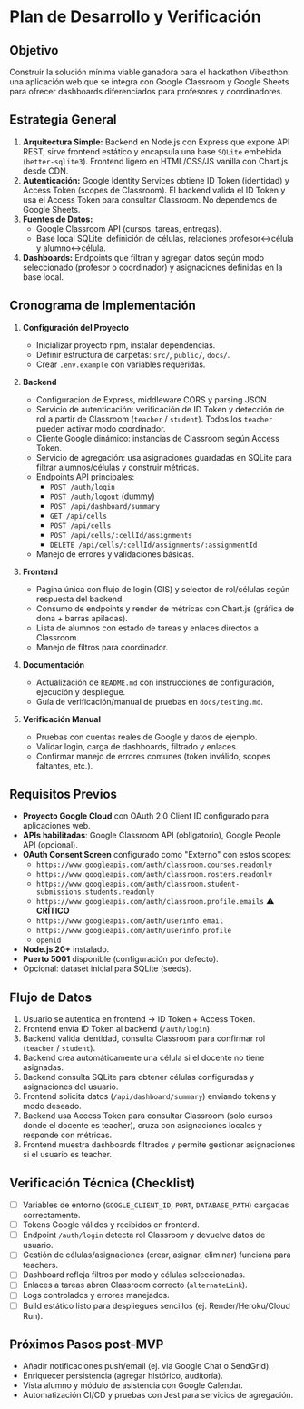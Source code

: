# Plan de Desarrollo y Verificación

## Objetivo

Construir la solución mínima viable ganadora para el hackathon Vibeathon: una aplicación web que se integra con Google Classroom y Google Sheets para ofrecer dashboards diferenciados para profesores y coordinadores.

## Estrategia General

1. **Arquitectura Simple:** Backend en Node.js con Express que expone API REST, sirve frontend estático y encapsula una base `SQLite` embebida (`better-sqlite3`). Frontend ligero en HTML/CSS/JS vanilla con Chart.js desde CDN.
2. **Autenticación:** Google Identity Services obtiene ID Token (identidad) y Access Token (scopes de Classroom). El backend valida el ID Token y usa el Access Token para consultar Classroom. No dependemos de Google Sheets.
3. **Fuentes de Datos:**
   - Google Classroom API (cursos, tareas, entregas).
   - Base local SQLite: definición de células, relaciones profesor↔célula y alumno↔célula.
4. **Dashboards:** Endpoints que filtran y agregan datos según modo seleccionado (profesor o coordinador) y asignaciones definidas en la base local.

## Cronograma de Implementación

1. **Configuración del Proyecto**
   - Inicializar proyecto npm, instalar dependencias.
   - Definir estructura de carpetas: `src/`, `public/`, `docs/`.
   - Crear `.env.example` con variables requeridas.

2. **Backend**
   - Configuración de Express, middleware CORS y parsing JSON.
   - Servicio de autenticación: verificación de ID Token y detección de rol a partir de Classroom (`teacher` / `student`). Todos los `teacher` pueden activar modo coordinador.
   - Cliente Google dinámico: instancias de Classroom según Access Token.
   - Servicio de agregación: usa asignaciones guardadas en SQLite para filtrar alumnos/células y construir métricas.
   - Endpoints API principales:
     - `POST /auth/login`
     - `POST /auth/logout` (dummy)
     - `POST /api/dashboard/summary`
     - `GET /api/cells`
     - `POST /api/cells`
     - `POST /api/cells/:cellId/assignments`
     - `DELETE /api/cells/:cellId/assignments/:assignmentId`
   - Manejo de errores y validaciones básicas.

3. **Frontend**
   - Página única con flujo de login (GIS) y selector de rol/células según respuesta del backend.
   - Consumo de endpoints y render de métricas con Chart.js (gráfica de dona + barras apiladas).
   - Lista de alumnos con estado de tareas y enlaces directos a Classroom.
   - Manejo de filtros para coordinador.

4. **Documentación**
   - Actualización de `README.md` con instrucciones de configuración, ejecución y despliegue.
   - Guía de verificación/manual de pruebas en `docs/testing.md`.

5. **Verificación Manual**
   - Pruebas con cuentas reales de Google y datos de ejemplo.
   - Validar login, carga de dashboards, filtrado y enlaces.
   - Confirmar manejo de errores comunes (token inválido, scopes faltantes, etc.).

## Requisitos Previos

- **Proyecto Google Cloud** con OAuth 2.0 Client ID configurado para aplicaciones web.
- **APIs habilitadas**: Google Classroom API (obligatorio), Google People API (opcional).
- **OAuth Consent Screen** configurado como "Externo" con estos scopes:
  - `https://www.googleapis.com/auth/classroom.courses.readonly`
  - `https://www.googleapis.com/auth/classroom.rosters.readonly`
  - `https://www.googleapis.com/auth/classroom.student-submissions.students.readonly`
  - `https://www.googleapis.com/auth/classroom.profile.emails` ⚠️ **CRÍTICO**
  - `https://www.googleapis.com/auth/userinfo.email`
  - `https://www.googleapis.com/auth/userinfo.profile`
  - `openid`
- **Node.js 20+** instalado.
- **Puerto 5001** disponible (configuración por defecto).
- Opcional: dataset inicial para SQLite (seeds).

## Flujo de Datos

1. Usuario se autentica en frontend → ID Token + Access Token.
2. Frontend envía ID Token al backend (`/auth/login`).
3. Backend valida identidad, consulta Classroom para confirmar rol (`teacher` / `student`).
4. Backend crea automáticamente una célula si el docente no tiene asignadas.
5. Backend consulta SQLite para obtener células configuradas y asignaciones del usuario.
6. Frontend solicita datos (`/api/dashboard/summary`) enviando tokens y modo deseado.
7. Backend usa Access Token para consultar Classroom (solo cursos donde el docente es teacher), cruza con asignaciones locales y responde con métricas.
8. Frontend muestra dashboards filtrados y permite gestionar asignaciones si el usuario es teacher.

## Verificación Técnica (Checklist)

- [ ] Variables de entorno (`GOOGLE_CLIENT_ID`, `PORT`, `DATABASE_PATH`) cargadas correctamente.
- [ ] Tokens Google válidos y recibidos en frontend.
- [ ] Endpoint `/auth/login` detecta rol Classroom y devuelve datos de usuario.
- [ ] Gestión de células/asignaciones (crear, asignar, eliminar) funciona para teachers.
- [ ] Dashboard refleja filtros por modo y células seleccionadas.
- [ ] Enlaces a tareas abren Classroom correcto (`alternateLink`).
- [ ] Logs controlados y errores manejados.
- [ ] Build estático listo para despliegues sencillos (ej. Render/Heroku/Cloud Run).

## Próximos Pasos post-MVP

- Añadir notificaciones push/email (ej. via Google Chat o SendGrid).
- Enriquecer persistencia (agregar histórico, auditoría).
- Vista alumno y módulo de asistencia con Google Calendar.
- Automatización CI/CD y pruebas con Jest para servicios de agregación.


